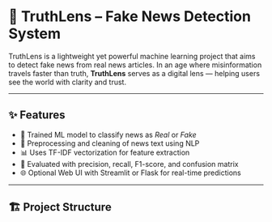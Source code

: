 # 📸 TruthLens – Fake News Detection System

TruthLens is a lightweight yet powerful machine learning project that aims to detect fake news from real news articles. In an age where misinformation travels faster than truth, **TruthLens** serves as a digital lens — helping users see the world with clarity and trust.

---

## ✨ Features

- 🧠 Trained ML model to classify news as *Real* or *Fake*
- 📄 Preprocessing and cleaning of news text using NLP
- 📊 Uses TF-IDF vectorization for feature extraction
- 🧪 Evaluated with precision, recall, F1-score, and confusion matrix
- 🌐 Optional Web UI with Streamlit or Flask for real-time predictions

---

## 🏗️ Project Structure


